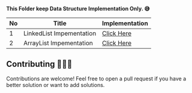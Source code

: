 **This Folder keep Data Structure Implementation Only. 😅**

| No   | Title                                    | Implementation                                                      |
| --- | ---------------------------------------- | ------------------------------------------------------------- |
| 1   | LinkedList Impementation            | [Click Here](https://github.com/hiteshchoudhary/open-source-contribution/blob/main/Java/Only%20Data%20Structure%20Implementation/LinkedList/LinkedList.java)
| 2   | ArrayList Impementation            | [Click Here](https://github.com/hiteshchoudhary/open-source-contribution/blob/main/Java/Only%20Data%20Structure%20Implementation/ArrayList/ArrayList.java)


## Contributing 🧑🏽‍💻

Contributions are welcome! Feel free to open a pull request if you have a better solution or want to add solutions.


